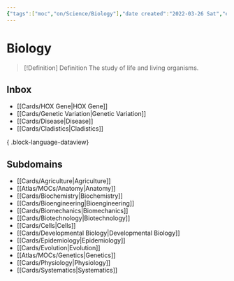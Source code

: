 ```yaml
---
{"tags":["moc","on/Science/Biology"],"date created":"2022-03-26 Sat","edited":"2023-04-06 Thu","banner":"https://images.unsplash.com/photo-1526930382372-67bf22c0fce2?ixlib=rb-4.0.3&ixid=MnwxMjA3fDB8MHxwaG90by1wYWdlfHx8fGVufDB8fHx8&auto=format&fit=crop&w=687&q=80","banner_y":0.512,"dg-publish":true,"up":["[[🏠 Home]]"],"permalink":"/atlas/mo-cs/biology/","dgPassFrontmatter":true}
---
```


# Biology

> [!Definition] Definition
> The study of life and living organisms.

## Inbox
- [[Cards/HOX Gene\|HOX Gene]]
- [[Cards/Genetic Variation\|Genetic Variation]]
- [[Cards/Disease\|Disease]]
- [[Cards/Cladistics\|Cladistics]]

{ .block-language-dataview}

## Subdomains
- [[Cards/Agriculture\|Agriculture]]
- [[Atlas/MOCs/Anatomy\|Anatomy]]
- [[Cards/Biochemistry\|Biochemistry]]
- [[Cards/Bioengineering\|Bioengineering]]
- [[Cards/Biomechanics\|Biomechanics]]
- [[Cards/Biotechnology\|Biotechnology]]
- [[Cards/Cells\|Cells]]
- [[Cards/Developmental Biology\|Developmental Biology]]
- [[Cards/Epidemiology\|Epidemiology]]
- [[Cards/Evolution\|Evolution]]
- [[Atlas/MOCs/Genetics\|Genetics]]
- [[Cards/Physiology\|Physiology]]
- [[Cards/Systematics\|Systematics]]

